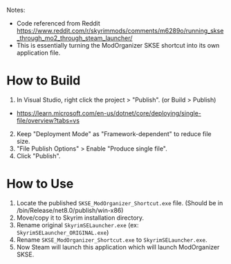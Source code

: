 Notes:
* Code referenced from Reddit https://www.reddit.com/r/skyrimmods/comments/m6289o/running_skse_through_mo2_through_steam_launcher/
* This is essentially turning the ModOrganizer SKSE shortcut into its own application file.

# How to Build
1. In Visual Studio, right click the project > "Publish". (or Build > Publish)
* https://learn.microsoft.com/en-us/dotnet/core/deploying/single-file/overview?tabs=vs
2. Keep "Deployment Mode" as "Framework-dependent" to reduce file size.
3. "File Publish Options" > Enable "Produce single file".
4. Click "Publish".

# How to Use
1. Locate the published `SKSE_ModOrganizer_Shortcut.exe` file. (Should be in /bin/Release/net8.0/publish/win-x86)
2. Move/copy it to Skyrim installation directory.
3. Rename original `SkyrimSELauncher.exe` (ex: `SkyrimSELauncher_ORIGINAL.exe`)
4. Rename `SKSE_ModOrganizer_Shortcut.exe` to `SkyrimSELauncher.exe`.
5. Now Steam will launch this application which will launch ModOrganizer SKSE.
